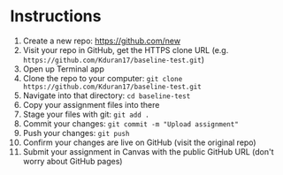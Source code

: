 # Instructions

1. Create a new repo: https://github.com/new
2. Visit your repo in GitHub, get the HTTPS clone URL (e.g. `https://github.com/Kduran17/baseline-test.git`)
3. Open up Terminal app
4. Clone the repo to your computer: `git clone https://github.com/Kduran17/baseline-test.git`
5. Navigate into that directory: `cd baseline-test`
6. Copy your assignment files into there
7. Stage your files with git: `git add .`
8. Commit your changes: `git commit -m "Upload assignment"`
9. Push your changes: `git push`
10. Confirm your changes are live on GitHub (visit the original repo)
11. Submit your assignment in Canvas with the public GitHub URL (don't worry about GitHub pages)
